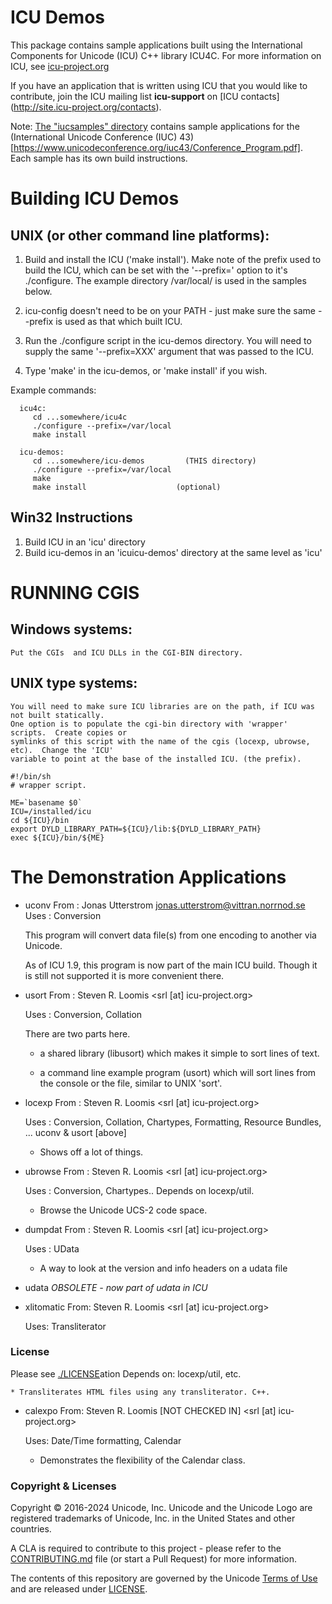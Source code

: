 # ICU Demos

This package contains sample applications built using the
International Components for Unicode (ICU) C++ library ICU4C. For
more information on ICU, see [icu-project.org](http://site.icu-project.org/)

If you have an application that is written using ICU that you
would like to contribute, join the ICU mailing list **icu-support** on [ICU contacts]
(http://site.icu-project.org/contacts).

Note: [The "iucsamples" directory](https://github.com/unicode-org/icu-demos/tree/master/iucsamples) contains
sample applications for the (International Unicode Conference (IUC) 43)
[https://www.unicodeconference.org/iuc43/Conference_Program.pdf].  Each sample has its own
build instructions.

# Building ICU Demos

## UNIX (or other command line platforms):

  1. Build and install the ICU ('make install'). Make note of the
      prefix used to build the ICU, which can be set with the
     '--prefix=' option to it's ./configure. The example directory /var/local/ is used in the samples below.

  2. icu-config doesn't need to be on your PATH - just make sure the same --prefix is used as that which built ICU.

  3. Run the ./configure script in the icu-demos directory.  You will need
     to supply the same '--prefix=XXX' argument that was passed to the
     ICU.

  4. Type 'make' in the icu-demos, or 'make install' if you wish.

Example commands:
```
  icu4c:
     cd ...somewhere/icu4c
     ./configure --prefix=/var/local
     make install

  icu-demos:
     cd ...somewhere/icu-demos         (THIS directory)
     ./configure --prefix=/var/local
     make
     make install                    (optional)
```

## Win32 Instructions
  1. Build ICU in an 'icu' directory
  2. Build icu-demos in an 'icuicu-demos' directory at the same level as 'icu'

# RUNNING CGIS

## Windows systems:
    Put the CGIs  and ICU DLLs in the CGI-BIN directory.

## UNIX type systems:
    You will need to make sure ICU libraries are on the path, if ICU was not built statically.
    One option is to populate the cgi-bin directory with 'wrapper' scripts.  Create copies or
    symlinks of this script with the name of the cgis (locexp, ubrowse, etc).  Change the 'ICU'
    variable to point at the base of the installed ICU. (the prefix).

```
#!/bin/sh
# wrapper script.

ME=`basename $0`
ICU=/installed/icu
cd ${ICU}/bin
export DYLD_LIBRARY_PATH=${ICU}/lib:${DYLD_LIBRARY_PATH}
exec ${ICU}/bin/${ME}
```

# The Demonstration Applications

- uconv    From : Jonas Utterstrom
                  <jonas.utterstrom@vittran.norrnod.se>
           Uses : Conversion

   This program will convert data file(s) from one encoding to another
   via Unicode.

   As of ICU 1.9, this program is now part of the main ICU build. Though
   it is still not supported it is more convenient there.

- usort    From : Steven R. Loomis
                  <srl [at] icu-project.org>

    Uses : Conversion, Collation

    There are two parts here.

    * a shared library (libusort) which makes it simple to sort lines
      of text.

    * a command line example program (usort) which will sort lines
      from the console or the file, similar to UNIX 'sort'.

- locexp   From : Steven R. Loomis
                  <srl [at] icu-project.org>

    Uses : Conversion, Collation, Chartypes, Formatting,
           Resource Bundles,  ...
             uconv & usort [above]

    * Shows off a lot of things.

- ubrowse   From : Steven R. Loomis
                 <srl [at] icu-project.org>

     Uses : Conversion, Chartypes..
         Depends on locexp/util.

    * Browse the Unicode UCS-2 code space.


- dumpdat     From : Steven R. Loomis
                  <srl [at] icu-project.org>

     Uses : UData

    * A way to look at the version and info headers on a udata
      file


- udata    *OBSOLETE - now part of udata in ICU*

 - xlitomatic From: Steven R. Loomis
                   <srl [at] icu-project.org>

    Uses: Transliterator

### License

Please see [./LICENSE](./LICENSE)ation
      Depends on: locexp/util, etc.

    * Transliterates HTML files using any transliterator. C++.

- calexpo   From: Steven R. Loomis        [NOT CHECKED IN]
                  <srl [at] icu-project.org>

    Uses: Date/Time formatting, Calendar

    * Demonstrates the flexibility of the Calendar class.

### Copyright & Licenses

Copyright © 2016-2024 Unicode, Inc. Unicode and the Unicode Logo are registered trademarks of Unicode, Inc. in the United States and other countries.

A CLA is required to contribute to this project - please refer to the [CONTRIBUTING.md](https://github.com/unicode-org/.github/blob/main/.github/CONTRIBUTING.md) file (or start a Pull Request) for more information.

The contents of this repository are governed by the Unicode [Terms of Use](https://www.unicode.org/copyright.html) and are released under [LICENSE](./LICENSE).
